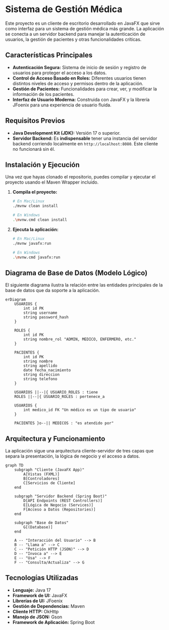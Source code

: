 # Sistema de Gestión Médica

Este proyecto es un cliente de escritorio desarrollado en JavaFX que sirve como interfaz para un sistema de gestión médica más grande. La aplicación se conecta a un servidor backend para manejar la autenticación de usuarios, la gestión de pacientes y otras funcionalidades críticas.

## Características Principales

-   **Autenticación Segura:** Sistema de inicio de sesión y registro de usuarios para proteger el acceso a los datos.
-   **Control de Acceso Basado en Roles:** Diferentes usuarios tienen distintos niveles de acceso y permisos dentro de la aplicación.
-   **Gestión de Pacientes:** Funcionalidades para crear, ver, y modificar la información de los pacientes.
-   **Interfaz de Usuario Moderna:** Construida con JavaFX y la librería JFoenix para una experiencia de usuario fluida.

## Requisitos Previos

-   **Java Development Kit (JDK):** Versión 17 o superior.
-   **Servidor Backend:** Es **indispensable** tener una instancia del servidor backend corriendo localmente en `http://localhost:8080`. Este cliente no funcionará sin él.

## Instalación y Ejecución

Una vez que hayas clonado el repositorio, puedes compilar y ejecutar el proyecto usando el Maven Wrapper incluido.

1.  **Compila el proyecto:**
    ```bash
    # En Mac/Linux
    ./mvnw clean install

    # En Windows
    .\mvnw.cmd clean install
    ```

2.  **Ejecuta la aplicación:**
    ```bash
    # En Mac/Linux
    ./mvnw javafx:run

    # En Windows
    .\mvnw.cmd javafx:run
    ```

## Diagrama de Base de Datos (Modelo Lógico)

El siguiente diagrama ilustra la relación entre las entidades principales de la base de datos que da soporte a la aplicación.

```mermaid
erDiagram
    USUARIOS {
        int id PK
        string username
        string password_hash
    }

    ROLES {
        int id PK
        string nombre_rol "ADMIN, MEDICO, ENFERMERO, etc."
    }

    PACIENTES {
        int id PK
        string nombre
        string apellido
        date fecha_nacimiento
        string direccion
        string telefono
    }

    USUARIOS ||--|{ USUARIO_ROLES : tiene
    ROLES ||--|{ USUARIO_ROLES : pertenece_a

    USUARIOS { 
        int medico_id FK "Un médico es un tipo de usuario"
    }

    PACIENTES }o--|| MEDICOS : "es atendido por"

```

## Arquitectura y Funcionamiento

La aplicación sigue una arquitectura cliente-servidor de tres capas que separa la presentación, la lógica de negocio y el acceso a datos.

```mermaid
graph TD
    subgraph "Cliente (JavaFX App)"
        A[Vistas (FXML)]
        B[Controladores]
        C[Servicios de Cliente]
    end

    subgraph "Servidor Backend (Spring Boot)"
        D[API Endpoints (REST Controllers)]
        E[Lógica de Negocio (Services)]
        F[Acceso a Datos (Repositories)]
    end

    subgraph "Base de Datos"
        G[(Database)]
    end

    A -- "Interacción del Usuario" --> B
    B -- "Llama a" --> C
    C -- "Petición HTTP (JSON)" --> D
    D -- "Invoca a" --> E
    E -- "Usa" --> F
    F -- "Consulta/Actualiza" --> G
```

## Tecnologías Utilizadas

-   **Lenguaje:** Java 17
-   **Framework de UI:** JavaFX
-   **Librerías de UI:** JFoenix
-   **Gestión de Dependencias:** Maven
-   **Cliente HTTP:** OkHttp
-   **Manejo de JSON:** Gson
-   **Framework de Aplicación:** Spring Boot